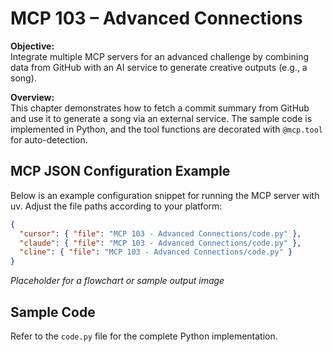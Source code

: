 # MCP 103 – Advanced Connections

**Objective:**  
Integrate multiple MCP servers for an advanced challenge by combining data from GitHub with an AI service to generate creative outputs (e.g., a song).

**Overview:**  
This chapter demonstrates how to fetch a commit summary from GitHub and use it to generate a song via an external service. The sample code is implemented in Python, and the tool functions are decorated with `@mcp.tool` for auto-detection.

## MCP JSON Configuration Example

Below is an example configuration snippet for running the MCP server with uv. Adjust the file paths according to your platform:

```json
{
  "cursor": { "file": "MCP 103 - Advanced Connections/code.py" },
  "claude": { "file": "MCP 103 - Advanced Connections/code.py" },
  "cline": { "file": "MCP 103 - Advanced Connections/code.py" }
}
```

*Placeholder for a flowchart or sample output image*

## Sample Code

Refer to the `code.py` file for the complete Python implementation.
